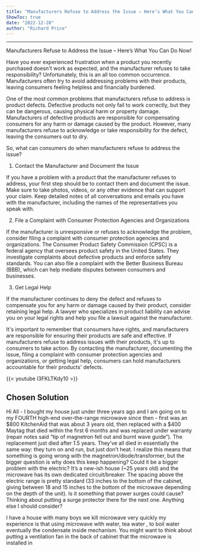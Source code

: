 ```yaml
---
title: "Manufacturers Refuse to Address the Issue – Here’s What You Can Do Now!"
ShowToc: true 
date: "2022-12-28"
author: "Richard Price"
---
```

*****
Manufacturers Refuse to Address the Issue – Here’s What You Can Do Now!

Have you ever experienced frustration when a product you recently purchased doesn't work as expected, and the manufacturer refuses to take responsibility? Unfortunately, this is an all too common occurrence. Manufacturers often try to avoid addressing problems with their products, leaving consumers feeling helpless and financially burdened.

One of the most common problems that manufacturers refuse to address is product defects. Defective products not only fail to work correctly, but they can be dangerous, causing physical harm or property damage. Manufacturers of defective products are responsible for compensating consumers for any harm or damage caused by the product. However, many manufacturers refuse to acknowledge or take responsibility for the defect, leaving the consumers out to dry.

So, what can consumers do when manufacturers refuse to address the issue?

1. Contact the Manufacturer and Document the Issue

If you have a problem with a product that the manufacturer refuses to address, your first step should be to contact them and document the issue. Make sure to take photos, videos, or any other evidence that can support your claim. Keep detailed notes of all conversations and emails you have with the manufacturer, including the names of the representatives you speak with.

2. File a Complaint with Consumer Protection Agencies and Organizations

If the manufacturer is unresponsive or refuses to acknowledge the problem, consider filing a complaint with consumer protection agencies and organizations. The Consumer Product Safety Commission (CPSC) is a federal agency that oversees product safety in the United States. They investigate complaints about defective products and enforce safety standards. You can also file a complaint with the Better Business Bureau (BBB), which can help mediate disputes between consumers and businesses.

3. Get Legal Help

If the manufacturer continues to deny the defect and refuses to compensate you for any harm or damage caused by their product, consider retaining legal help. A lawyer who specializes in product liability can advise you on your legal rights and help you file a lawsuit against the manufacturer.

It's important to remember that consumers have rights, and manufacturers are responsible for ensuring their products are safe and effective. If manufacturers refuse to address issues with their products, it's up to consumers to take action. By contacting the manufacturer, documenting the issue, filing a complaint with consumer protection agencies and organizations, or getting legal help, consumers can hold manufacturers accountable for their products' defects.

{{< youtube l3FKLTKdy10 >}} 



## Chosen Solution
 Hi All - I bought my house just under three years ago and I am going on to my FOURTH high-end over-the-range microwave since then - first was an $800 KitchenAid that was about 3 years old, then replaced with a $400 Maytag that died within the first 6 months and was replaced under warranty (repair notes said “tip of magnetron fell out and burnt wave guide”). The replacement just died after 1.5 years. They’ve all died in essentially the same way: they turn on and run, but just don’t heat. I realize this means that something is going wrong with the magnetron/diode/transformer, but the bigger question is why does this keep happening? Could it be a bigger problem with the electric? It’s a new-ish house (~25 years old) and the microwave has its own dedicated circuit/breaker. The spacing above the electric range is pretty standard (33 inches to the bottom of the cabinet, giving between 18 and 15 inches to the bottom of the microwave depending on the depth of the unit). Is it something that power surges could cause? Thinking about putting a surge protector there for the next one. Anything else I should consider?

 I have a house with many boys we kill microwave very quickly my experience is that using microwave with water, tea water , to boil water eventually the condensate inside mechanism. You might want to think about putting a ventilation fan in the back of cabinet that the microwave is installed in




